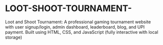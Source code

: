 # LOOT-SHOOT-TOURNAMENT-
Loot and Shoot Tournament: A professional gaming tournament website with user signup/login, admin dashboard, leaderboard, blog, and UPI payment. Built using HTML, CSS, and JavaScript (fully interactive with local storage)
